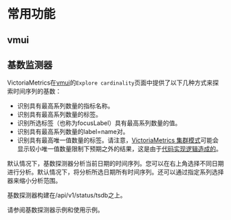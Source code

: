 # 常用功能

## vmui



## 基数监测器

VictoriaMetrics在[vmui](chang-yong-gong-neng.md#vmui)的`Explore cardinality`页面中提供了以下几种方式来探索时间序列的基数：

* 识别具有最高系列数量的指标名称。
* 识别具有最高系列数量的标签。
* 识别所选标签（也称为focusLabel）具有最高系列数量的值。
* 识别具有最高系列数量的label=name对。
* 识别具有最高唯一值数量的标签。请注意，[VictoriaMetrics 集群模式](victoriametrics/ji-qun-mo-shi.md)可能会显示较小唯一值数量限制下预期之外的结果，这是由于[代码实现逻辑造成的](https://github.com/VictoriaMetrics/VictoriaMetrics/blob/5a6e617b5e41c9170e7c562aecd15ee0c901d489/app/vmselect/netstorage/netstorage.go#L1039-L1045)。

默认情况下，基数探测器分析当前日期的时间序列。您可以在右上角选择不同日期进行分析。默认情况下，将分析所选日期所有时间序列。还可以通过指定系列选择器来缩小分析范围。

基数探测器构建在/api/v1/status/tsdb之上。

请参阅基数探测器示例和使用示例。



